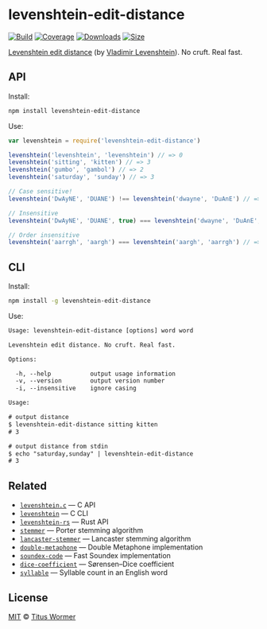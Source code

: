 # levenshtein-edit-distance

[![Build][build-badge]][build]
[![Coverage][coverage-badge]][coverage]
[![Downloads][downloads-badge]][downloads]
[![Size][size-badge]][size]

[Levenshtein edit distance][wiki] (by [Vladimir Levenshtein][vlad]).
No cruft.  Real fast.

## API

Install:

```bash
npm install levenshtein-edit-distance
```

Use:

```js
var levenshtein = require('levenshtein-edit-distance')

levenshtein('levenshtein', 'levenshtein') // => 0
levenshtein('sitting', 'kitten') // => 3
levenshtein('gumbo', 'gambol') // => 2
levenshtein('saturday', 'sunday') // => 3

// Case sensitive!
levenshtein('DwAyNE', 'DUANE') !== levenshtein('dwayne', 'DuAnE') // => true

// Insensitive
levenshtein('DwAyNE', 'DUANE', true) === levenshtein('dwayne', 'DuAnE', true) // => true

// Order insensitive
levenshtein('aarrgh', 'aargh') === levenshtein('aargh', 'aarrgh') // => true
```

## CLI

Install:

```sh
npm install -g levenshtein-edit-distance
```

Use:

```txt
Usage: levenshtein-edit-distance [options] word word

Levenshtein edit distance. No cruft. Real fast.

Options:

  -h, --help           output usage information
  -v, --version        output version number
  -i, --insensitive    ignore casing

Usage:

# output distance
$ levenshtein-edit-distance sitting kitten
# 3

# output distance from stdin
$ echo "saturday,sunday" | levenshtein-edit-distance
# 3
```

## Related

*   [`levenshtein.c`](https://github.com/wooorm/levenshtein.c)
    — C API
*   [`levenshtein`](https://github.com/wooorm/levenshtein)
    — C CLI
*   [`levenshtein-rs`](https://github.com/wooorm/levenshtein-rs)
    — Rust API
*   [`stemmer`](https://github.com/words/stemmer)
    — Porter stemming algorithm
*   [`lancaster-stemmer`](https://github.com/words/lancaster-stemmer)
    — Lancaster stemming algorithm
*   [`double-metaphone`](https://github.com/words/double-metaphone)
    — Double Metaphone implementation
*   [`soundex-code`](https://github.com/words/soundex-code)
    — Fast Soundex implementation
*   [`dice-coefficient`](https://github.com/words/dice-coefficient)
    — Sørensen–Dice coefficient
*   [`syllable`](https://github.com/words/syllable)
    — Syllable count in an English word

## License

[MIT][license] © [Titus Wormer][author]

<!-- Definitions -->

[build-badge]: https://img.shields.io/travis/words/levenshtein-edit-distance.svg

[build]: https://travis-ci.org/words/levenshtein-edit-distance

[coverage-badge]: https://img.shields.io/codecov/c/github/words/levenshtein-edit-distance.svg

[coverage]: https://codecov.io/github/words/levenshtein-edit-distance

[downloads-badge]: https://img.shields.io/npm/dm/levenshtein-edit-distance.svg

[downloads]: https://www.npmjs.com/package/levenshtein-edit-distance

[size-badge]: https://img.shields.io/bundlephobia/minzip/levenshtein-edit-distance.svg

[size]: https://bundlephobia.com/result?p=levenshtein-edit-distance

[license]: license

[author]: https://wooorm.com

[wiki]: https://en.wikipedia.org/wiki/Levenshtein_distance

[vlad]: https://en.wikipedia.org/wiki/Vladimir_Levenshtein
